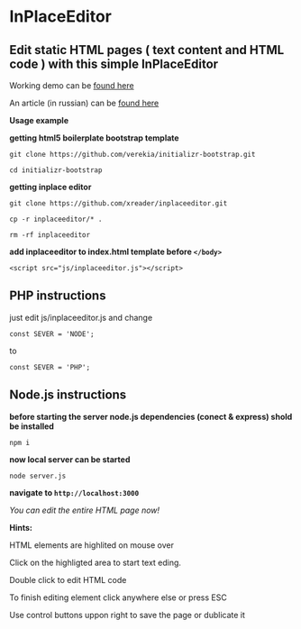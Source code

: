 InPlaceEditor
=============

Edit static HTML pages ( text content and HTML code ) with this simple InPlaceEditor
------------------------------------------------------------------------------------

Working demo can be [found here](http://xreader.github.com/inplaceeditor/demo.html "Demo")

An article (in russian) can be [found here](http://habrahabr.ru/post/167647/ "Article")

**Usage example**

**getting html5 boilerplate bootstrap template**

`git clone https://github.com/verekia/initializr-bootstrap.git`

`cd initializr-bootstrap`

**getting inplace editor**

`git clone https://github.com/xreader/inplaceeditor.git`

`cp -r inplaceeditor/* .`

`rm -rf inplaceeditor`


**add inplaceeditor to index.html template before `</body>`**

`<script src="js/inplaceeditor.js"></script>`

PHP instructions
----------------
just edit js/inplaceeditor.js and change

`const SEVER = 'NODE';`

to

`const SEVER = 'PHP';`

Node.js instructions
--------------------

**before starting the server node.js dependencies (conect & express) shold be installed**

`npm i`

**now local server can be started**

`node server.js`

**navigate to `http://localhost:3000`**

*You can edit the entire HTML page now!*


**Hints:**

HTML elements are highlited on mouse over

Click on the highligted area to start text eding.

Double click to edit HTML code


To finish editing element click anywhere else or press ESC

Use control buttons uppon right to save the page or dublicate it







